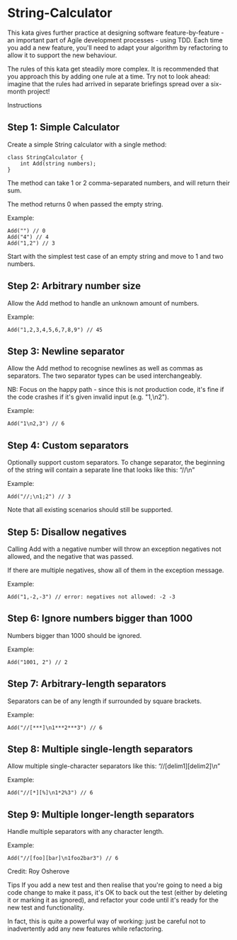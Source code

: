 # String-Calculator

This kata gives further practice at designing software feature-by-feature - an important part of Agile development processes - using TDD. Each time you add a new feature, you'll need to adapt your algorithm by refactoring to allow it to support the new behaviour.

The rules of this kata get steadily more complex. It is recommended that you approach this by adding one rule at a time. Try not to look ahead: imagine that the rules had arrived in separate briefings spread over a six-month project!

Instructions
## Step 1: Simple Calculator
Create a simple String calculator with a single method:

``` 
class StringCalculator {
    int Add(string numbers);
} 
```

The method can take 1 or 2 comma-separated numbers, and will return their sum.

The method returns 0 when passed the empty string.

Example:
```
Add("") // 0
Add("4") // 4
Add("1,2") // 3
```
Start with the simplest test case of an empty string and move to 1 and two numbers.

## Step 2: Arbitrary number size

Allow the Add method to handle an unknown amount of numbers.

Example:
```
Add("1,2,3,4,5,6,7,8,9") // 45
```

## Step 3: Newline separator
Allow the Add method to recognise newlines as well as commas as separators. The two separator types can be used interchangeably.

NB: Focus on the happy path - since this is not production code, it's fine if the code crashes if it's given invalid input (e.g. "1,\n2").

Example:
```
Add("1\n2,3") // 6
```
## Step 4: Custom separators
Optionally support custom separators. To change separator, the beginning of the string will contain a separate line that looks like this: “//<separator>\n<numbers>”

Example:
```
Add("//;\n1;2") // 3
```
Note that all existing scenarios should still be supported.

## Step 5: Disallow negatives
Calling Add with a negative number will throw an exception negatives not allowed, and the negative that was passed.

If there are multiple negatives, show all of them in the exception message.

Example:
```
Add("1,-2,-3") // error: negatives not allowed: -2 -3
```
## Step 6: Ignore numbers bigger than 1000
Numbers bigger than 1000 should be ignored.

Example:
```
Add("1001, 2") // 2
```
## Step 7: Arbitrary-length separators
Separators can be of any length if surrounded by square brackets.

Example:
```
Add("//[***]\n1***2***3") // 6
```
## Step 8: Multiple single-length separators
Allow multiple single-character separators like this: “//[delim1][delim2]\n”

Example:
```
Add("//[*][%]\n1*2%3") // 6
```
## Step 9: Multiple longer-length separators
Handle multiple separators with any character length.

Example:
```
Add("//[foo][bar]\n1foo2bar3") // 6
```

Credit: Roy Osherove

Tips
If you add a new test and then realise that you're going to need a big code change to make it pass, it's OK to back out the test (either by deleting it or marking it as ignored), and refactor your code until it's ready for the new test and functionality.

In fact, this is quite a powerful way of working: just be careful not to inadvertently add any new features while refactoring.